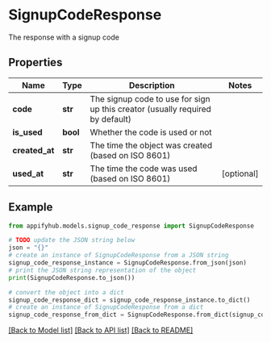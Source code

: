 # SignupCodeResponse

The response with a signup code

## Properties

Name | Type | Description | Notes
------------ | ------------- | ------------- | -------------
**code** | **str** | The signup code to use for sign up this creator (usually required by default) | 
**is_used** | **bool** | Whether the code is used or not | 
**created_at** | **str** | The time the object was created (based on ISO 8601) | 
**used_at** | **str** | The time the code was used (based on ISO 8601) | [optional] 

## Example

```python
from appifyhub.models.signup_code_response import SignupCodeResponse

# TODO update the JSON string below
json = "{}"
# create an instance of SignupCodeResponse from a JSON string
signup_code_response_instance = SignupCodeResponse.from_json(json)
# print the JSON string representation of the object
print(SignupCodeResponse.to_json())

# convert the object into a dict
signup_code_response_dict = signup_code_response_instance.to_dict()
# create an instance of SignupCodeResponse from a dict
signup_code_response_from_dict = SignupCodeResponse.from_dict(signup_code_response_dict)
```
[[Back to Model list]](../README.md#documentation-for-models) [[Back to API list]](../README.md#documentation-for-api-endpoints) [[Back to README]](../README.md)


